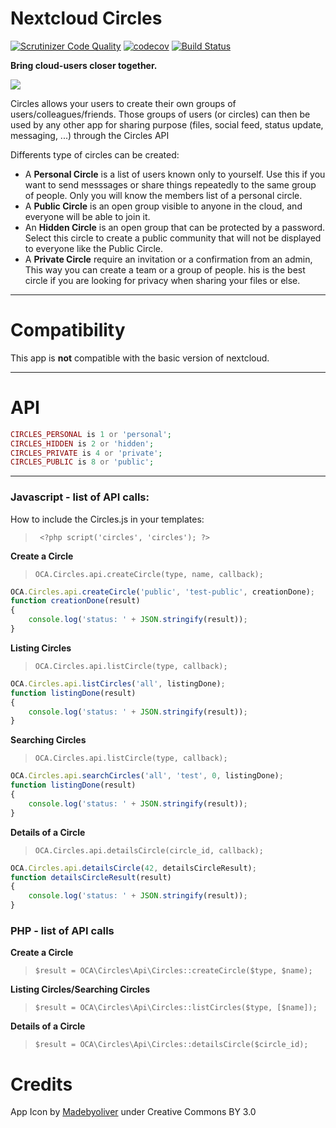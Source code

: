 # Nextcloud Circles

[![Scrutinizer Code Quality](https://scrutinizer-ci.com/g/nextcloud/circles/badges/quality-score.png?b=master)](https://scrutinizer-ci.com/g/nextcloud/circles/?branch=master)
[![codecov](https://codecov.io/gh/nextcloud/circles/branch/master/graph/badge.svg)](https://codecov.io/gh/nextcloud/circles)
[![Build Status](https://drone.nextcloud.com/api/badges/nextcloud/circles/status.svg)](https://drone.nextcloud.com/nextcloud/circles)

**Bring cloud-users closer together.**

![](https://raw.githubusercontent.com/nextcloud/circles/master/screenshots/1.png)

Circles allows your users to create their own groups of users/colleagues/friends. 
Those groups of users (or circles) can then be used by any other app for sharing purpose 
(files, social feed, status update, messaging, ...) through the Circles API

Differents type of circles can be created:


- A **Personal Circle** is a list of users known only to yourself. 
Use this if you want to send messsages or share things repeatedly to the same group of people. 
Only you will know the members list of a personal circle.
- A **Public Circle** is an open group visible to anyone in the cloud, and everyone will be able to join it. 
- An **Hidden Circle** is an open group that can be protected by a password. 
Select this circle to create a public community that will not be displayed to everyone like the Public Circle.
- A **Private Circle** require an invitation or a confirmation from an admin, This way you can create a team or a group of people.
his is the best circle if you are looking for privacy when sharing your files or else.

***
# Compatibility

This app is **not** compatible with the basic version of nextcloud. 

***
# API

```php
CIRCLES_PERSONAL is 1 or 'personal';
CIRCLES_HIDDEN is 2 or 'hidden';
CIRCLES_PRIVATE is 4 or 'private';
CIRCLES_PUBLIC is 8 or 'public';
```
***



### Javascript - list of API calls:

How to include the Circles.js in your templates:
>      <?php script('circles', 'circles'); ?>



**Create a Circle**
>     OCA.Circles.api.createCircle(type, name, callback);
```javascript
OCA.Circles.api.createCircle('public', 'test-public', creationDone);
function creationDone(result)
{
	console.log('status: ' + JSON.stringify(result));
}     
```


**Listing Circles**
>     OCA.Circles.api.listCircle(type, callback);
```javascript
OCA.Circles.api.listCircles('all', listingDone);
function listingDone(result)
{
	console.log('status: ' + JSON.stringify(result));
}     
```



**Searching Circles**
>     OCA.Circles.api.listCircle(type, callback);
```javascript
OCA.Circles.api.searchCircles('all', 'test', 0, listingDone);
function listingDone(result)
{
	console.log('status: ' + JSON.stringify(result));
}     
```



**Details of a Circle**
>     OCA.Circles.api.detailsCircle(circle_id, callback);
```javascript
OCA.Circles.api.detailsCircle(42, detailsCircleResult);
function detailsCircleResult(result)
{
	console.log('status: ' + JSON.stringify(result));
}     
```





### PHP - list of API calls

**Create a Circle**
>     $result = OCA\Circles\Api\Circles::createCircle($type, $name);



**Listing Circles/Searching Circles**
>     $result = OCA\Circles\Api\Circles::listCircles($type, [$name]);



**Details of a Circle**
>     $result = OCA\Circles\Api\Circles::detailsCircle($circle_id);


# Credits

App Icon by [Madebyoliver](http://www.flaticon.com/authors/madebyoliver) under Creative Commons BY 3.0
